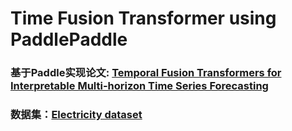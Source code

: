 # Time Fusion Transformer using PaddlePaddle
### 基于Paddle实现论文: [Temporal Fusion Transformers for Interpretable Multi-horizon Time Series Forecasting](https://arxiv.org/pdf/1912.09363.pdf)
### 数据集：[Electricity dataset](https://archive.ics.uci.edu/ml/machine-learning-databases/00321/LD2011_2014.txt.zip)

